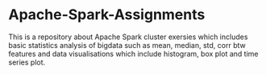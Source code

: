 # Apache-Spark-Assignments
This is a repository about Apache Spark cluster exersies which includes basic statistics analysis of bigdata such as mean, median, std, corr btw features and data visualisations which include histogram, box plot and time series plot.
